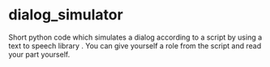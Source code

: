 # dialog_simulator
Short python code which simulates a dialog according to a script by using a text to speech library . You can give yourself a role from the script and read your part yourself.
